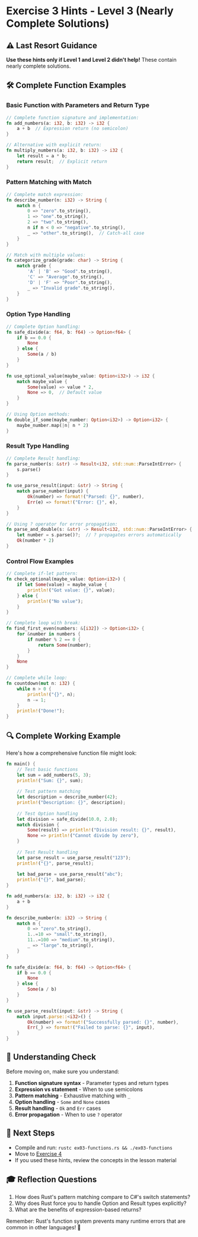 # Exercise 3 Hints - Level 3 (Nearly Complete Solutions)

## ⚠️ Last Resort Guidance

**Use these hints only if Level 1 and Level 2 didn't help!** These contain nearly complete solutions.

## 🛠️ Complete Function Examples

### Basic Function with Parameters and Return Type
```rust
// Complete function signature and implementation:
fn add_numbers(a: i32, b: i32) -> i32 {
    a + b  // Expression return (no semicolon)
}

// Alternative with explicit return:
fn multiply_numbers(a: i32, b: i32) -> i32 {
    let result = a * b;
    return result;  // Explicit return
}
```

### Pattern Matching with Match
```rust
// Complete match expression:
fn describe_number(n: i32) -> String {
    match n {
        0 => "zero".to_string(),
        1 => "one".to_string(),
        2 => "two".to_string(),
        n if n < 0 => "negative".to_string(),
        _ => "other".to_string(),  // Catch-all case
    }
}

// Match with multiple values:
fn categorize_grade(grade: char) -> String {
    match grade {
        'A' | 'B' => "Good".to_string(),
        'C' => "Average".to_string(),
        'D' | 'F' => "Poor".to_string(),
        _ => "Invalid grade".to_string(),
    }
}
```

### Option Type Handling
```rust
// Complete Option handling:
fn safe_divide(a: f64, b: f64) -> Option<f64> {
    if b == 0.0 {
        None
    } else {
        Some(a / b)
    }
}

fn use_optional_value(maybe_value: Option<i32>) -> i32 {
    match maybe_value {
        Some(value) => value * 2,
        None => 0,  // Default value
    }
}

// Using Option methods:
fn double_if_some(maybe_number: Option<i32>) -> Option<i32> {
    maybe_number.map(|n| n * 2)
}
```

### Result Type Handling
```rust
// Complete Result handling:
fn parse_number(s: &str) -> Result<i32, std::num::ParseIntError> {
    s.parse()
}

fn use_parse_result(input: &str) -> String {
    match parse_number(input) {
        Ok(number) => format!("Parsed: {}", number),
        Err(e) => format!("Error: {}", e),
    }
}

// Using ? operator for error propagation:
fn parse_and_double(s: &str) -> Result<i32, std::num::ParseIntError> {
    let number = s.parse()?;  // ? propagates errors automatically
    Ok(number * 2)
}
```

### Control Flow Examples
```rust
// Complete if-let pattern:
fn check_optional(maybe_value: Option<i32>) {
    if let Some(value) = maybe_value {
        println!("Got value: {}", value);
    } else {
        println!("No value");
    }
}

// Complete loop with break:
fn find_first_even(numbers: &[i32]) -> Option<i32> {
    for &number in numbers {
        if number % 2 == 0 {
            return Some(number);
        }
    }
    None
}

// Complete while loop:
fn countdown(mut n: i32) {
    while n > 0 {
        println!("{}", n);
        n -= 1;
    }
    println!("Done!");
}
```

## 🔍 Complete Working Example

Here's how a comprehensive function file might look:

```rust
fn main() {
    // Test basic functions
    let sum = add_numbers(5, 3);
    println!("Sum: {}", sum);
    
    // Test pattern matching
    let description = describe_number(42);
    println!("Description: {}", description);
    
    // Test Option handling
    let division = safe_divide(10.0, 2.0);
    match division {
        Some(result) => println!("Division result: {}", result),
        None => println!("Cannot divide by zero"),
    }
    
    // Test Result handling
    let parse_result = use_parse_result("123");
    println!("{}", parse_result);
    
    let bad_parse = use_parse_result("abc");
    println!("{}", bad_parse);
}

fn add_numbers(a: i32, b: i32) -> i32 {
    a + b
}

fn describe_number(n: i32) -> String {
    match n {
        0 => "zero".to_string(),
        1..=10 => "small".to_string(),
        11..=100 => "medium".to_string(),
        _ => "large".to_string(),
    }
}

fn safe_divide(a: f64, b: f64) -> Option<f64> {
    if b == 0.0 {
        None
    } else {
        Some(a / b)
    }
}

fn use_parse_result(input: &str) -> String {
    match input.parse::<i32>() {
        Ok(number) => format!("Successfully parsed: {}", number),
        Err(_) => format!("Failed to parse: {}", input),
    }
}
```

## 🎯 Understanding Check

Before moving on, make sure you understand:

1. **Function signature syntax** - Parameter types and return types
2. **Expression vs statement** - When to use semicolons
3. **Pattern matching** - Exhaustive matching with `_`
4. **Option handling** - `Some` and `None` cases
5. **Result handling** - `Ok` and `Err` cases
6. **Error propagation** - When to use `?` operator

## 🚀 Next Steps

- Compile and run: `rustc ex03-functions.rs && ./ex03-functions`
- Move to [Exercise 4](ex04-level1.md)
- If you used these hints, review the concepts in the lesson material

## 🎓 Reflection Questions

1. How does Rust's pattern matching compare to C#'s switch statements?
2. Why does Rust force you to handle Option and Result types explicitly?
3. What are the benefits of expression-based returns?

Remember: Rust's function system prevents many runtime errors that are common in other languages! 🦀
